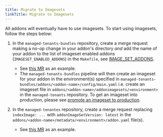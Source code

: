 ```yaml
---
title: Migrate to Imagesets
linkTitle: Migrate to Imagesets
---
```


All addons will eventually have to use imagesets. To start using imagesets, follow the steps below:

1. In the `managed-tenants-bundles` repository, create a merge request making a no-op change in your addon's directory
   *and*
   add the name of your addon to the list of imageset enabled addons (`IMAGESET_ENABLED_ADDONS`) in the `Makefile`,
   see [IMAGE_SET_ADDONS](https://gitlab.cee.redhat.com/service/managed-tenants-bundles/-/blob/main/Makefile#L13).

   - See [this MR](https://gitlab.cee.redhat.com/service/managed-tenants-bundles/-/merge_requests/608)
     as an example.
   - The `managed-tenants-bundles` pipeline will then create an imageset for your addon in the environment(s) specified
     in `managed-tenants-bundles/addons/<addon-name>/config/main.yaml` i.e. create an
     imageset file in `addons/<addon-name>/addonimagesets/<environment>` in the `managed-tenants` repository. To get an
     imageset into production, please
     see [promote an imageset to production](content/en/docs/release-process/promote-to-production.md).

2. In the `managed-tenantes` repository, create a merge request replacing `indexImage: ...`
   with `addonImageSetVersion: latest`
   in the `addons/<addon-name>/metadata/<environment>/addon.yaml` file(s).

   - See [this MR](https://gitlab.cee.redhat.com/service/managed-tenants/-/merge_requests/2903) as an example.
